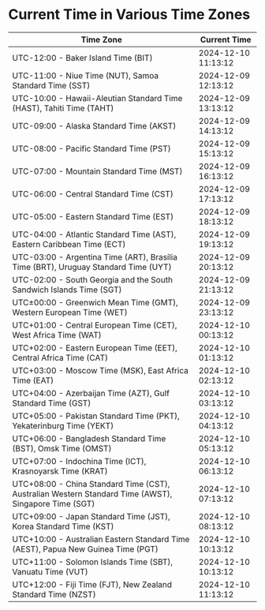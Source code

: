 # Current Time in Various Time Zones

| Time Zone | Current Time |
|-----------|--------------|
| UTC-12:00 - Baker Island Time (BIT) | 2024-12-10 11:13:12 |
| UTC-11:00 - Niue Time (NUT), Samoa Standard Time (SST) | 2024-12-09 12:13:12 |
| UTC-10:00 - Hawaii-Aleutian Standard Time (HAST), Tahiti Time (TAHT) | 2024-12-09 13:13:12 |
| UTC-09:00 - Alaska Standard Time (AKST) | 2024-12-09 14:13:12 |
| UTC-08:00 - Pacific Standard Time (PST) | 2024-12-09 15:13:12 |
| UTC-07:00 - Mountain Standard Time (MST) | 2024-12-09 16:13:12 |
| UTC-06:00 - Central Standard Time (CST) | 2024-12-09 17:13:12 |
| UTC-05:00 - Eastern Standard Time (EST) | 2024-12-09 18:13:12 |
| UTC-04:00 - Atlantic Standard Time (AST), Eastern Caribbean Time (ECT) | 2024-12-09 19:13:12 |
| UTC-03:00 - Argentina Time (ART), Brasília Time (BRT), Uruguay Standard Time (UYT) | 2024-12-09 20:13:12 |
| UTC-02:00 - South Georgia and the South Sandwich Islands Time (SGT) | 2024-12-09 21:13:12 |
| UTC±00:00 - Greenwich Mean Time (GMT), Western European Time (WET) | 2024-12-09 23:13:12 |
| UTC+01:00 - Central European Time (CET), West Africa Time (WAT) | 2024-12-10 00:13:12 |
| UTC+02:00 - Eastern European Time (EET), Central Africa Time (CAT) | 2024-12-10 01:13:12 |
| UTC+03:00 - Moscow Time (MSK), East Africa Time (EAT) | 2024-12-10 02:13:12 |
| UTC+04:00 - Azerbaijan Time (AZT), Gulf Standard Time (GST) | 2024-12-10 03:13:12 |
| UTC+05:00 - Pakistan Standard Time (PKT), Yekaterinburg Time (YEKT) | 2024-12-10 04:13:12 |
| UTC+06:00 - Bangladesh Standard Time (BST), Omsk Time (OMST) | 2024-12-10 05:13:12 |
| UTC+07:00 - Indochina Time (ICT), Krasnoyarsk Time (KRAT) | 2024-12-10 06:13:12 |
| UTC+08:00 - China Standard Time (CST), Australian Western Standard Time (AWST), Singapore Time (SGT) | 2024-12-10 07:13:12 |
| UTC+09:00 - Japan Standard Time (JST), Korea Standard Time (KST) | 2024-12-10 08:13:12 |
| UTC+10:00 - Australian Eastern Standard Time (AEST), Papua New Guinea Time (PGT) | 2024-12-10 10:13:12 |
| UTC+11:00 - Solomon Islands Time (SBT), Vanuatu Time (VUT) | 2024-12-10 10:13:12 |
| UTC+12:00 - Fiji Time (FJT), New Zealand Standard Time (NZST) | 2024-12-10 11:13:12 |
